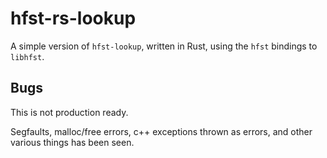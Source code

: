 # hfst-rs-lookup

A simple version of `hfst-lookup`, written in Rust, using the `hfst` bindings
to `libhfst`.

## Bugs

This is not production ready.

Segfaults, malloc/free errors, c++ exceptions thrown as errors, and other
various things has been seen.
